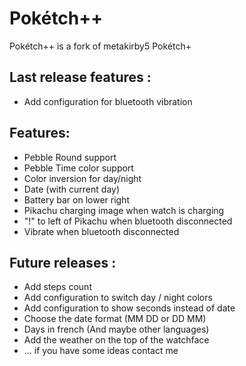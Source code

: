 # Pokétch++

Pokétch++ is a fork of metakirby5 Pokétch+

## Last release features :
- Add configuration for bluetooth vibration

## Features:
- Pebble Round support
- Pebble Time color support
- Color inversion for day/night
- Date (with current day)
- Battery bar on lower right
- Pikachu charging image when watch is charging
- "!" to left of Pikachu when bluetooth disconnected
- Vibrate when bluetooth disconnected

## Future releases :
- Add steps count
- Add configuration to switch day / night colors
- Add configuration to show seconds instead of date
- Choose the date format (MM DD or DD MM)
- Days in french (And maybe other languages)
- Add the weather on the top of the watchface
- ... if you have some ideas contact me